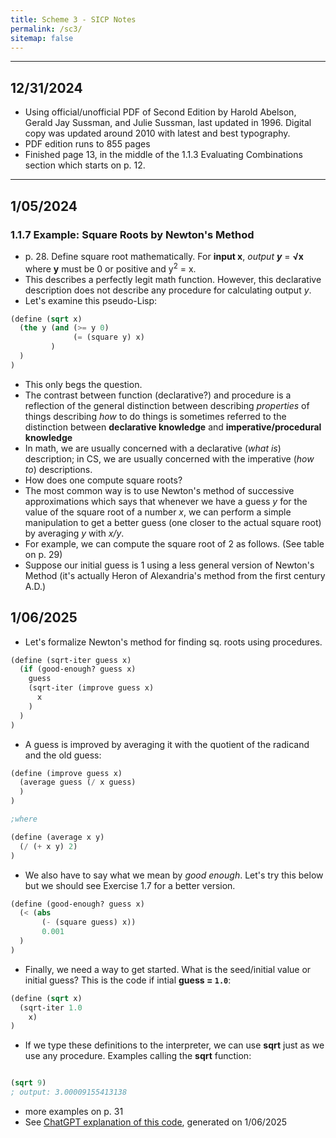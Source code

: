 ```yaml
---
title: Scheme 3 - SICP Notes
permalink: /sc3/
sitemap: false
---
```



***
## 12/31/2024
* Using official/unofficial PDF of Second Edition by Harold Abelson, Gerald Jay Sussman, and Julie Sussman, last updated in 1996. Digital copy was updated around 2010 with latest and best typography.
* PDF edition runs to 855 pages
* Finished page 13, in the middle of the 1.1.3 Evaluating Combinations section which starts on p. 12.
 
***

## 1/05/2024
### 1.1.7 Example: Square Roots by Newton's Method
* p. 28. Define square root mathematically. For **input x**, *output **y*** = **&#8730;x** where **y** must be 0 or positive and y<sup>2</sup> = x.
* This describes a perfectly legit math function. However, this declarative description does not describe any procedure for calculating output *y*.
* Let's examine this pseudo-Lisp:

```lisp
(define (sqrt x)
  (the y (and (>= y 0)
              (= (square y) x)
         )
  )
)
```
* This only begs the question.
* The contrast between function (declarative?) and procedure is a reflection of the general distinction between describing *properties* of things describing *how* to do things is sometimes referred to the distinction between **declarative knowledge** and **imperative/procedural knowledge**
* In math, we are usually concerned with a declarative (*what is*) description; in CS, we are usually concerned with the imperative (*how to*) descriptions.
* How does one compute square roots?
* The most common way is to use Newton's method of successive approximations which says that whenever we have a guess *y* for the value of the square root of a number *x*, we can perform a simple manipulation to get a better guess (one closer to the actual square root) by averaging *y* with *x/y*.
* For example, we can compute the square root of 2 as follows. (See table on p. 29)
* Suppose our initial guess is 1 using a less general version of Newton's Method (it's actually Heron of Alexandria's method from the first century A.D.)

## 1/06/2025
* Let's formalize Newton's method for finding sq. roots using procedures.

```scheme
(define (sqrt-iter guess x)
  (if (good-enough? guess x)
    guess
    (sqrt-iter (improve guess x)
      x
    )
  )
)
```
* A guess is improved by averaging it with the quotient of the radicand and the old guess:

```scheme
(define (improve guess x)
  (average guess (/ x guess)
  )
)

;where

(define (average x y)
  (/ (+ x y) 2)
)
```
* We also have to say what we mean by *good enough*. Let's try this below but we should see Exercise 1.7 for a better version.

```scheme
(define (good-enough? guess x)
  (< (abs
       (- (square guess) x))
       0.001
  )
)
```
* Finally, we need a way to get started. What is the seed/initial value or initial guess? This is the code if intial **guess = `1.0`**:

```scheme
(define (sqrt x)
  (sqrt-iter 1.0
    x)
)
```

* If we type these definitions to the interpreter, we can use **sqrt** just as we use any procedure. Examples calling the **sqrt** function:

```scheme

(sqrt 9)
; output: 3.00009155413138
```

* more examples on p. 31
* See [ChatGPT explanation of this code](https://chatgpt.com/share/677cd1e0-4878-8013-bcd6-1976bda93702), generated on 1/06/2025


